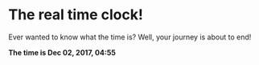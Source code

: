 # The real time clock!

Ever wanted to know what the time is? Well, your journey is about to end!

**The time is Dec 02, 2017, 04:55**